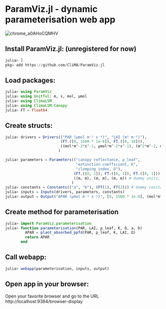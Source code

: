 # ParamViz.jl - dynamic parameterisation web app 
![chrome_a0AHoCQMHV](https://github.com/CliMA/ParamViz.jl/assets/22160257/832adffe-5a5b-4d46-9d15-a088bcb4b460)
## Install ParamViz.jl: (unregistered for now)
```jl
julia> ]
pkg> add https://github.com/CliMA/ParamViz.jl
```
## Load packages:
```jl
julia> using ParamViz
julia> using Unitful: m, s, mol, μmol
julia> using ClimaLSM
julia> using ClimaLSM.Canopy
julia> FT = Float64
```
## Create structs:
```jl
julia> drivers = Drivers(("PAR (μmol m⁻² s⁻¹)", "LAI (m² m⁻²)"),
                         (FT.([0, 1500 * 1e-6]), FT.([0, 10])),
                         ((mol*m^-2*s^-1, μmol*m^-2*s^-1), (m^2*m^-2, m^2*m^-2))
                        )

julia> parameters = Parameters(("canopy reflectance, ρ_leaf",
                                "extinction coefficient, K",
                                "clumping index, Ω"),
                               (FT.([0, 1]), FT.([0, 1]), FT.([0, 1])),
                               ((m, m), (m, m), (m, m)) # dummy units, no conversion
                              )
julia> constants = Constants(("a", "b"), (FT(1), FT(2))) # dummy constants
julia> inputs = Inputs(drivers, parameters, constants)
julia> output = Output("APAR (μmol m⁻² s⁻¹)", [0, 1500 * 1e-6], (mol*m^-2*s^-1, μmol*m^-2*s^-1))
```
## Create method for parameterisation
```jl
julia> import ParamViz.parameterisation
julia> function parameterisation(PAR, LAI, ρ_leaf, K, Ω, a, b)   
         APAR = plant_absorbed_ppfd(PAR, ρ_leaf, K, LAI, Ω) 
         return APAR
       end
```
## Call webapp:
```jl
julia> webapp(parameterisation, inputs, output)
```
## Open app in your browser: 
Open your favorite browser and go to the URL http://localhost:9384/browser-display
